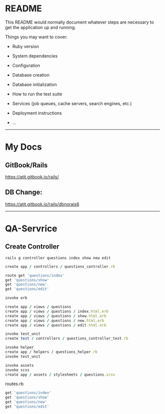 # README

This README would normally document whatever steps are necessary to get the
application up and running.

Things you may want to cover:

- Ruby version

- System dependencies

- Configuration

- Database creation

- Database initialization

- How to run the test suite

- Services (job queues, cache servers, search engines, etc.)

- Deployment instructions

- ...

---

# My Docs

## GitBook/Rails

https://atit.gitbook.io/rails/

## DB Change:

https://atit.gitbook.io/rails/dbnorais6

---

# QA-Servrice

## Create Controller

`rails g controller questions index show new edit`

```ruby
create app / controllers / questions_controller.rb

route get 'questions/index'
get 'questions/show'
get 'questions/new'
get 'questions/edit'

invoke erb

create app / views / questions
create app / views / questions / index.html.erb
create app / views / questions / show.html.erb
create app / views / questions / new.html.erb
create app / views / questions / edit.html.erb

invoke test_unit
create test / controllers / questions_controller_test.rb

invoke helper
create app / helpers / questions_helper.rb
invoke test_unit

invoke assets
invoke scss
create app / assets / stylesheets / questions.scss
```

routes.rb

```ruby
get 'questions/index'
get 'questions/show'
get 'questions/new'
get 'questions/edit'
```
